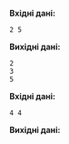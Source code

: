 **Вхідні дані:**
```
2 5
```

**Вихідні дані:**
```
2
3
5
```

**Вхідні дані:**
```
4 4
```

**Вихідні дані:**
```

```
